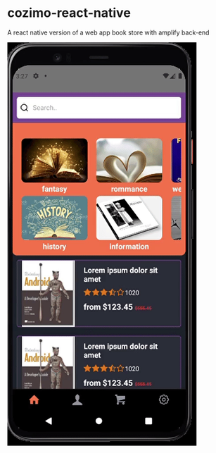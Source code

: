 # cozimo-react-native
A react native version of a web app book store with amplify back-end

![](cozimo.gif)
